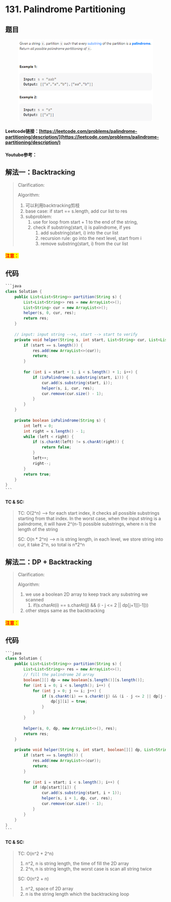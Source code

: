 # 131. Palindrome Partitioning

## 题目

<figure><img src="../../.gitbook/assets/image (16).png" alt=""><figcaption></figcaption></figure>

#### Leetcode链接：[https://leetcode.com/problems/palindrome-partitioning/description/](https://leetcode.com/problems/palindrome-partitioning/description/)

#### Youtube参考：

## 解法一：Backtracking

> Clarification:&#x20;
>
> Algorithm:&#x20;
>
> 1. 可以利用backtracking剪枝
> 2. base case: if start == s.length, add cur list to res
> 3. subproblem:&#x20;
>    1. use for loop from start + 1 to the end of the string,&#x20;
>    2. check if substring(start, i) is palindrome, if yes
>       1. add substring(start, i) into the cur list
>       2. recursion rule: go into the next level, start from i
>       3. remove substring(start, i) from the cur list

#### <mark style="color:red;">注意：</mark>

## 代码

````java
```java
class Solution {
    public List<List<String>> partition(String s) {
        List<List<String>> res = new ArrayList<>();
        List<String> cur = new ArrayList<>();
        helper(s, 0, cur, res);
        return res;
    }

    // input: input string -->s, start --> start to verify 
    private void helper(String s, int start, List<String> cur, List<List<String>> res) {
        if (start == s.length()) {
            res.add(new ArrayList<>(cur));
            return;
        }

        for (int i = start + 1; i < s.length() + 1; i++) {
            if (isPalindrome(s.substring(start, i))) {
                cur.add(s.substring(start, i));
                helper(s, i, cur, res);
                cur.remove(cur.size() - 1);
            }
        }
    }

    private boolean isPalindrome(String s) {
        int left = 0;
        int right = s.length() - 1;
        while (left < right) {
            if (s.charAt(left) != s.charAt(right)) {
                return false;
            }
            left++;
            right--;
        }
        return true;
    }
}
```
````

#### TC & SC:&#x20;

> TC: O(2^n) --> for each start index, it checks all possible substrings starting from that index. In the worst case, when the input string is a palindrome, it will have 2^(n-1) possible substrings, where n is the length of the string
>
> SC: O(n \* 2^n) --> n is string length, in each level, we store string into cur, it take 2^n, so total is n\*2^n

## 解法二：DP + Backtracking

> Clarification:&#x20;
>
> Algorithm:&#x20;
>
> 1. we use a boolean  2D array to keep track any substring we scanned
>    1. if(s.charAt(i) == s.charAt(j) && (i - j <= 2 || dp\[j+1]\[i-1]))
> 2. &#x20;other steps same as the backtracking

#### <mark style="color:red;">注意：</mark>

## 代码

````java
```java
class Solution {
    public List<List<String>> partition(String s) {
        List<List<String>> res = new ArrayList<>();
        // fill the palindrome 2d array
        boolean[][] dp = new boolean[s.length()][s.length()];
        for (int i = 0; i < s.length(); i++) {
            for (int j = 0; j <= i; j++) {
                if (s.charAt(i) == s.charAt(j) && (i - j <= 2 || dp[j + 1][i - 1])) {
                    dp[j][i] = true;
                }
            }
        }

        helper(s, 0, dp, new ArrayList<>(), res);
        return res;
    }

    private void helper(String s, int start, boolean[][] dp, List<String> cur, List<List<String>> res) {
        if (start == s.length()) {
            res.add(new ArrayList<>(cur));
            return;
        }

        for (int i = start; i < s.length(); i++) {
            if (dp[start][i]) {
                cur.add(s.substring(start, i + 1));
                helper(s, i + 1, dp, cur, res);
                cur.remove(cur.size() - 1);
            }
        }
    }
}
```
````

#### TC & SC:&#x20;

> TC: O(n^2 + 2^n)&#x20;
>
> 1. n^2, n is string length, the time of fill the 2D array
> 2. 2^n, n is string length, the worst case is scan all string twice&#x20;
>
> SC: O(n^2 + n)
>
> 1. n^2, space of 2D array
> 2. n is the string length which the backtracking loop
